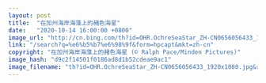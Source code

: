 ```yaml
---
layout: post
title:  "在加州海岸海藻上的赭色海星"
date:   "2020-10-14 16:00:00 +0800"
image_url: "http://cn.bing.com/th?id=OHR.OchreSeaStar_ZH-CN0656056433_1920x1080.jpg&rf=LaDigue_1920x1080.jpg&pid=hp"
link: "/search?q=%e6%b5%b7%e6%98%9f&form=hpcapt&mkt=zh-cn"
copyright: "在加州海岸海藻上的赭色海星 (© Ralph Pace/Minden Pictures)"
image_hash: "d9c2f14501f0186ad8d1b52cdeae9ac1"
image_filename: "th?id=OHR.OchreSeaStar_ZH-CN0656056433_1920x1080.jpg&rf=LaDigue_1920x1080.jpg&pid=hp"
---
```

